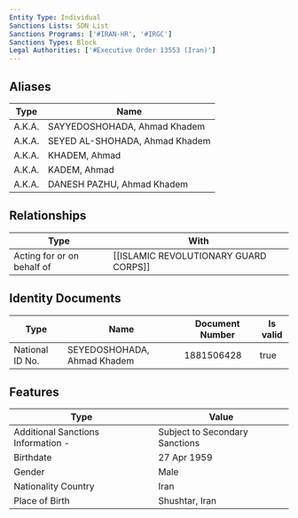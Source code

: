 ```yaml
---
Entity Type: Individual
Sanctions Lists: SDN List
Sanctions Programs: ['#IRAN-HR', '#IRGC']
Sanctions Types: Block
Legal Authorities: ['#Executive Order 13553 (Iran)']
---
```


## Aliases
| Type  | Name      | 
|-------|-----------|
| A.K.A. | SAYYEDOSHOHADA, Ahmad Khadem |
| A.K.A. | SEYED AL-SHOHADA, Ahmad Khadem |
| A.K.A. | KHADEM, Ahmad |
| A.K.A. | KADEM, Ahmad |
| A.K.A. | DANESH PAZHU, Ahmad Khadem |

## Relationships
| Type  | With      | 
|-------|-----------|
| Acting for or on behalf of | [[ISLAMIC REVOLUTIONARY GUARD CORPS]] |

## Identity Documents
| Type  | Name      | Document Number | Is valid |
|-------|-----------|-----------------|----------|
| National ID No. | SEYEDOSHOHADA, Ahmad Khadem | 1881506428 | true |

## Features
| Type  | Value      |
|-------|------------|
| Additional Sanctions Information - | Subject to Secondary Sanctions |
| Birthdate | 27 Apr 1959 |
| Gender | Male |
| Nationality Country | Iran |
| Place of Birth | Shushtar, Iran |
